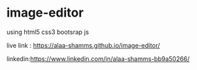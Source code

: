 # image-editor
using html5 css3 bootsrap js

live link : https://alaa-shamms.github.io/image-editor/

linkedin:https://www.linkedin.com/in/alaa-shamms-bb9a50266/

